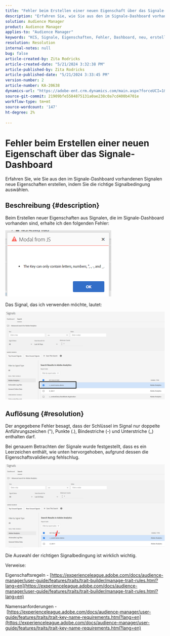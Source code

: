 ```yaml
---
title: "Fehler beim Erstellen einer neuen Eigenschaft über das Signale-Dashboard"
description: "Erfahren Sie, wie Sie aus den im Signale-Dashboard vorhandenen Signalen neue Eigenschaften erstellen, indem Sie die richtige Signalbedingung auswählen."
solution: Audience Manager
product: Audience Manager
applies-to: "Audience Manager"
keywords: "KCS, Signale, Eigenschaften, Fehler, Dashboard, neu, erstellen, erstellen, erstellen"
resolution: Resolution
internal-notes: null
bug: false
article-created-by: Zita Rodricks
article-created-date: "5/21/2024 3:32:38 PM"
article-published-by: Zita Rodricks
article-published-date: "5/21/2024 3:33:45 PM"
version-number: 2
article-number: KA-20638
dynamics-url: "https://adobe-ent.crm.dynamics.com/main.aspx?forceUCI=1&pagetype=entityrecord&etn=knowledgearticle&id=b5094b56-8717-ef11-9f89-6045bd06eea5"
source-git-commit: 21909bfe5584875131a0ae238c0a7cd400b4701e
workflow-type: tm+mt
source-wordcount: '147'
ht-degree: 2%

---
```


# Fehler beim Erstellen einer neuen Eigenschaft über das Signale-Dashboard


Erfahren Sie, wie Sie aus den im Signale-Dashboard vorhandenen Signalen neue Eigenschaften erstellen, indem Sie die richtige Signalbedingung auswählen.

## Beschreibung {#description}


Beim Erstellen neuer Eigenschaften aus Signalen, die im Signale-Dashboard vorhanden sind, erhalte ich den folgenden Fehler:

![](assets/___b6094b56-8717-ef11-9f89-6045bd06eea5___.png)



Das Signal, das ich verwenden möchte, lautet:

![](assets/___b9094b56-8717-ef11-9f89-6045bd06eea5___.png)


## Auflösung {#resolution}


Der angegebene Fehler besagt, dass der Schlüssel im Signal nur doppelte Anführungszeichen (&quot;), Punkte (.), Bindestriche (-) und Unterstriche (_) enthalten darf.

Bei genauem Betrachten der Signale wurde festgestellt, dass es ein Leerzeichen enthält, wie unten hervorgehoben, aufgrund dessen die Eigenschaftsvalidierung fehlschlug.



![](assets/d04f0008-f63a-ed11-9db1-0022480868ff.png)

Die Auswahl der richtigen Signalbedingung ist wirklich wichtig.

Verweise:

Eigenschaftsregeln - [https://experienceleague.adobe.com/docs/audience-manager/user-guide/features/traits/trait-builder/manage-trait-rules.html?lang=en](https://experienceleague.adobe.com/docs/audience-manager/user-guide/features/traits/trait-builder/manage-trait-rules.html?lang=en)

Namensanforderungen - [https://experienceleague.adobe.com/docs/audience-manager/user-guide/features/traits/trait-key-name-requirements.html?lang=en](https://experienceleague.adobe.com/docs/audience-manager/user-guide/features/traits/trait-key-name-requirements.html?lang=en)
